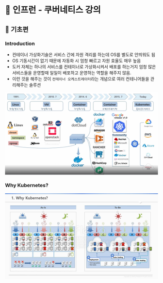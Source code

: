 # :book: 인프런 - 쿠버네티스 강의
## :pushpin: 기초편

### Introduction
- 컨테이너 가상화기술은 서비스 간에 자원 격리를 하는데 OS를 별도로 안띄워도 됨
- OS 기동시간이 없기 때문에 자동화 시 엄청 빠르고 자원 효율도 매우 높음 
- 도커 자체는 하나의 서비스를 컨테이너로 가상화시켜서 배포를 하는거지 엄청 많은 서비스들을 운영할때 일일이 배포하고 운영하는 역할을 해주지 않음.
- 이런 것을 해주는 것이 `컨테이너 오케스트레이터`라는 개념으로 여러 컨테니어들을 관리해주는 솔루션

![](images/1.png)


### Why Kubernetes?

![](images/2.png)


